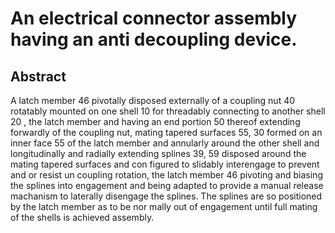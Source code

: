 # An electrical connector assembly having an anti decoupling device.

## Abstract
A latch member 46 pivotally disposed externally of a coupling nut 40 rotatably mounted on one shell 10 for threadably connecting to another shell 20 , the latch member and having an end portion 50 thereof extending forwardly of the coupling nut, mating tapered surfaces 55, 30 formed on an inner face 55 of the latch member and annularly around the other shell and longitudinally and radially extending splines 39, 59 disposed around the mating tapered surfaces and con figured to slidably interengage to prevent and or resist un coupling rotation, the latch member 46 pivoting and biasing the splines into engagement and being adapted to provide a manual release machanism to laterally disengage the splines. The splines are so positioned by the latch member as to be nor mally out of engagement until full mating of the shells is achieved assembly.